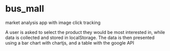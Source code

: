 # bus_mall
market analysis app with image click tracking

A user is asked to select the product they would be most interested in, while data is collected and stored in localStorage.  The data is then presented using a bar chart with chartjs, and a table with the google API
